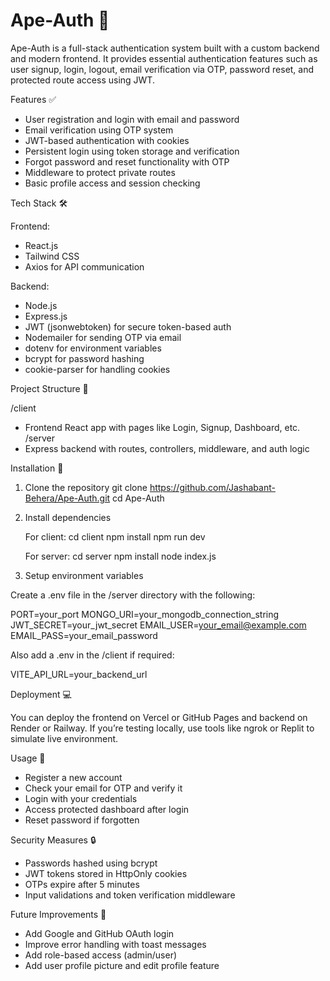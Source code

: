 # Ape-Auth 🦍

Ape-Auth is a full-stack authentication system built with a custom backend and modern frontend. It provides essential authentication features such as user signup, login, logout, email verification via OTP, password reset, and protected route access using JWT.

Features ✅

- User registration and login with email and password
- Email verification using OTP system
- JWT-based authentication with cookies
- Persistent login using token storage and verification
- Forgot password and reset functionality with OTP
- Middleware to protect private routes
- Basic profile access and session checking

Tech Stack 🛠️

Frontend:
- React.js
- Tailwind CSS
- Axios for API communication

Backend:
- Node.js
- Express.js
- JWT (jsonwebtoken) for secure token-based auth
- Nodemailer for sending OTP via email
- dotenv for environment variables
- bcrypt for password hashing
- cookie-parser for handling cookies

Project Structure 📁

/client
- Frontend React app with pages like Login, Signup, Dashboard, etc.
/server
- Express backend with routes, controllers, middleware, and auth logic

Installation 🚀

1. Clone the repository
   git clone https://github.com/Jashabant-Behera/Ape-Auth.git
   cd Ape-Auth

2. Install dependencies

   For client:
   cd client
   npm install
   npm run dev

   For server:
   cd server
   npm install
   node index.js

3. Setup environment variables

Create a .env file in the /server directory with the following:

PORT=your_port
MONGO_URI=your_mongodb_connection_string
JWT_SECRET=your_jwt_secret
EMAIL_USER=your_email@example.com
EMAIL_PASS=your_email_password

Also add a .env in the /client if required:

VITE_API_URL=your_backend_url

Deployment 💻

You can deploy the frontend on Vercel or GitHub Pages and backend on Render or Railway.
If you’re testing locally, use tools like ngrok or Replit to simulate live environment.

Usage 🧪

- Register a new account
- Check your email for OTP and verify it
- Login with your credentials
- Access protected dashboard after login
- Reset password if forgotten

Security Measures 🔒

- Passwords hashed using bcrypt
- JWT tokens stored in HttpOnly cookies
- OTPs expire after 5 minutes
- Input validations and token verification middleware

Future Improvements 🌱

- Add Google and GitHub OAuth login
- Improve error handling with toast messages
- Add role-based access (admin/user)
- Add user profile picture and edit profile feature


